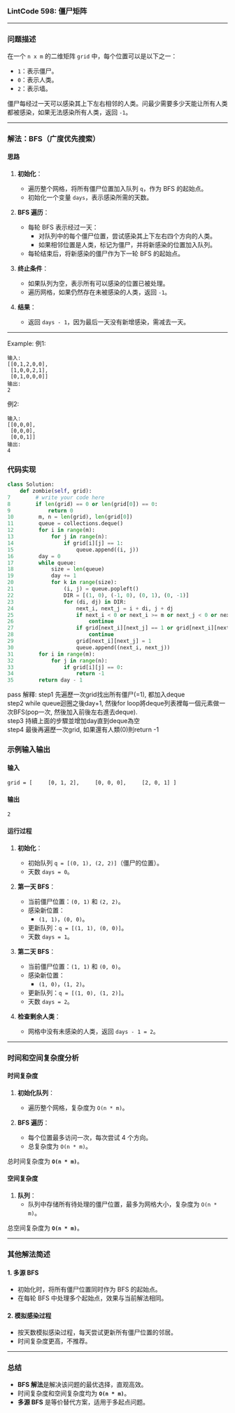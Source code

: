 
### LintCode 598: 僵尸矩阵

---

### 问题描述

在一个 `n x m` 的二维矩阵 `grid` 中，每个位置可以是以下之一：

- `1`：表示僵尸。
- `0`：表示人类。
- `2`：表示墙。

僵尸每经过一天可以感染其上下左右相邻的人类。问最少需要多少天能让所有人类都被感染，如果无法感染所有人类，返回 `-1`。

---

### 解法：BFS（广度优先搜索）

#### 思路

1. **初始化**：
    
    - 遍历整个网格，将所有僵尸位置加入队列 `q`，作为 BFS 的起始点。
    - 初始化一个变量 `days`，表示感染所需的天数。
2. **BFS 遍历**：
    
    - 每轮 BFS 表示经过一天：
        - 对队列中的每个僵尸位置，尝试感染其上下左右四个方向的人类。
        - 如果相邻位置是人类，标记为僵尸，并将新感染的位置加入队列。
    - 每轮结束后，将新感染的僵尸作为下一轮 BFS 的起始点。
3. **终止条件**：
    
    - 如果队列为空，表示所有可以感染的位置已被处理。
    - 遍历网格，如果仍然存在未被感染的人类，返回 `-1`。
4. **结果**：
    
    - 返回 `days - 1`，因为最后一天没有新增感染，需减去一天。

---
Example:
例1:
```
输入:
[[0,1,2,0,0],
 [1,0,0,2,1],
 [0,1,0,0,0]]
输出:
2
```
例2:
```
输入:
[[0,0,0],
 [0,0,0],
 [0,0,1]]
输出:
4
```


### 代码实现

```python
class Solution:
    def zombie(self, grid):
7        # write your code here
8        if len(grid) == 0 or len(grid[0]) == 0:
9            return 0
10        m, n = len(grid), len(grid[0])
11        queue = collections.deque()
12        for i in range(m):
13            for j in range(n):
14                if grid[i][j] == 1:
15                    queue.append((i, j))
16        day = 0
17        while queue:
18            size = len(queue)
19            day += 1
20            for k in range(size):
21                (i, j) = queue.popleft()
22                DIR = [(1, 0), (-1, 0), (0, 1), (0, -1)]
23                for (di, dj) in DIR:
24                    next_i, next_j = i + di, j + dj
25                    if next_i < 0 or next_i >= m or next_j < 0 or next_j >= n:
26                        continue
27                    if grid[next_i][next_j] == 1 or grid[next_i][next_j] == 2:
28                        continue
29                    grid[next_i][next_j] = 1
30                    queue.append((next_i, next_j))
31        for i in range(m):
32            for j in range(n):
33                if grid[i][j] == 0:
34                    return -1
35        return day - 1
```
pass
解釋:
step1  先遍歷一次grid找出所有僵尸(=1), 都加入deque  
step2  while queue迴圈之後day+1, 然後for loop將deque列表裡每一個元素做一次BFS(pop一次, 然後加入前後左右進去deque).   
step3  持續上面的步驟並增加day直到deque為空  
step4  最後再遍歷一次grid, 如果還有人類(0)則return -1  

### 示例输入输出

#### 输入

`grid = [     [0, 1, 2],     [0, 0, 0],     [2, 0, 1] ]`

#### 输出

`2`

#### 运行过程

1. **初始化**：
    
    - 初始队列 `q = [(0, 1), (2, 2)]`（僵尸的位置）。
    - 天数 `days = 0`。
2. **第一天 BFS**：
    
    - 当前僵尸位置：`(0, 1)` 和 `(2, 2)`。
    - 感染新位置：
        - `(1, 1)`，`(0, 0)`。
    - 更新队列：`q = [(1, 1), (0, 0)]`。
    - 天数 `days = 1`。
3. **第二天 BFS**：
    
    - 当前僵尸位置：`(1, 1)` 和 `(0, 0)`。
    - 感染新位置：
        - `(1, 0)`，`(1, 2)`。
    - 更新队列：`q = [(1, 0), (1, 2)]`。
    - 天数 `days = 2`。
4. **检查剩余人类**：
    
    - 网格中没有未感染的人类，返回 `days - 1 = 2`。

---

### 时间和空间复杂度分析

#### 时间复杂度

1. **初始化队列**：
    
    - 遍历整个网格，复杂度为 `O(n * m)`。
2. **BFS 遍历**：
    
    - 每个位置最多访问一次，每次尝试 4 个方向。
    - 总复杂度为 `O(n * m)`。

总时间复杂度为 **`O(n * m)`**。

#### 空间复杂度

1. **队列**：
    - 队列中存储所有待处理的僵尸位置，最多为网格大小，复杂度为 `O(n * m)`。

总空间复杂度为 **`O(n * m)`**。

---

### 其他解法简述

#### 1. 多源 BFS

- 初始化时，将所有僵尸位置同时作为 BFS 的起始点。
- 在每轮 BFS 中处理多个起始点，效果与当前解法相同。

#### 2. 模拟感染过程

- 按天数模拟感染过程，每天尝试更新所有僵尸位置的邻居。
- 时间复杂度更高，不推荐。

---

### 总结

- **BFS 解法**是解决该问题的最优选择，直观高效。
- 时间复杂度和空间复杂度均为 **`O(n * m)`**。
- **多源 BFS** 是等价替代方案，适用于多起点问题。